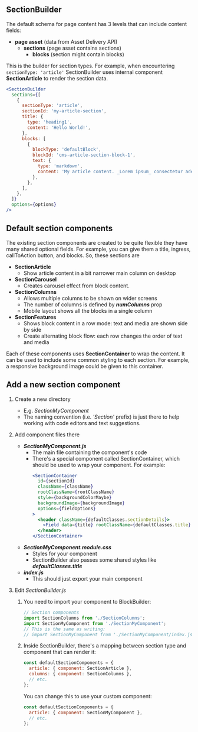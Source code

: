 ## SectionBuilder

The default schema for page content has 3 levels that can include content fields:

- **page asset** (data from Asset Delivery API)
  - **sections** (page asset contains sections)
    - **blocks** (section might contain blocks)

This is the builder for section types. For example, when encountering `sectionType: 'article'`
SectionBuilder uses internal component **SectionArticle** to render the section data.

```jsx
<SectionBuilder
  sections={[
    {
      sectionType: 'article',
      sectionId: 'my-article-section',
      title: {
        type: 'heading1',
        content: 'Hello World!',
      },
      blocks: [
        {
          blockType: 'defaultBlock',
          blockId: 'cms-article-section-block-1',
          text: {
            type: 'markdown',
            content: 'My article content. _Lorem ipsum_ consectetur adepisci velit',
          },
        },
      ],
    },
  ]}
  options={options}
/>
```

## Default section components

The existing section components are created to be quite flexible they have many shared optional
fields. For example, you can give them a title, ingress, callToAction button, and blocks. So, these
sections are

- **SectionArticle**
  - Show article content in a bit narrower main column on desktop
- **SectionCarousel**
  - Creates carousel effect from block content.
- **SectionColumns**
  - Allows multiple columns to be shown on wider screens
  - The number of columns is defined by **_numColumns_** prop
  - Mobile layout shows all the blocks in a single column
- **SectionFeatures**
  - Shows block content in a row mode: text and media are shown side by side
  - Create alternating block flow: each row changes the order of text and media

Each of these components uses **SectionContainer** to wrap the content. It can be used to include
some common styling to each section. For example, a responsive background image could be given to
this container.

## Add a new section component

1. Create a new directory

   - E.g. _SectionMyComponent_
   - The naming convention (i.e. _'Section'_ prefix) is just there to help working with code editors
     and text suggestions.

2. Add component files there

   - **_SectionMyComponent.js_**
     - The main file containing the component's code
     - There's a special component called SectionContainer, which should be used to wrap your
       component. For example:
       ```jsx
       <SectionContainer
         id={sectionId}
         className={className}
         rootClassName={rootClassName}
         style={backgroundColorMaybe}
         backgroundImage={backgroundImage}
         options={fieldOptions}
       >
         <header className={defaultClasses.sectionDetails}>
           <Field data={title} rootClassName={defaultClasses.title} options={fieldOptions} />
         </header>
       </SectionContainer>
       ```
   - **_SectionMyComponent.module.css_**
     - Styles for your component
     - SectionBuilder also passes some shared styles like **_defaultClasses.title_**
   - **_index.js_**
     - This should just export your main component

3. Edit _SectionBuilder.js_

   1. You need to import your component to BlockBuilder:

      ```js
      // Section components
      import SectionColumns from './SectionColumns';
      import SectionMyComponent from './SectionMyComponent';
      // This is the same as writing:
      // import SectionMyComponent from './SectionMyComponent/index.js';
      ```

   2. Inside SectionBuilder, there's a mapping between section type and component that can render
      it:

      ```js
      const defaultSectionComponents = {
        article: { component: SectionArticle },
        columns: { component: SectionColumns },
        // etc.
      };
      ```

      You can change this to use your custom component:

      ```js
      const defaultSectionComponents = {
        article: { component: SectionMyComponent },
        // etc.
      };
      ```
